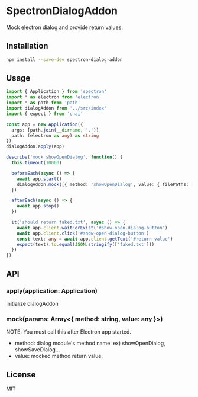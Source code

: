 # SpectronDialogAddon

Mock electron dialog and provide return values.

## Installation

```bash
npm install --save-dev spectron-dialog-addon
```

## Usage

```TypeScript
import { Application } from 'spectron'
import * as electron from 'electron'
import * as path from 'path'
import dialogAddon from '../src/index'
import { expect } from 'chai'

const app = new Application({
  args: [path.join(__dirname, '.')],
  path: (electron as any) as string
})
dialogAddon.apply(app)

describe('mock showOpenDialog', function() {
  this.timeout(10000)

  beforeEach(async () => {
    await app.start()
    dialogAddon.mock([{ method: 'showOpenDialog', value: { filePaths: ['faked.txt'] } }])
  })

  afterEach(async () => {
    await app.stop()
  })

  it('should return faked.txt', async () => {
    await app.client.waitForExist('#show-open-dialog-button')
    await app.client.click('#show-open-dialog-button')
    const text: any = await app.client.getText('#return-value')
    expect(text).to.equal(JSON.stringify(['faked.txt']))
  })
})
```

## API

### apply(application: Application)

initialize dialogAddon

### mock(params: Array<{ method: string, value: any }>)

NOTE: You must call this after Electron app started.

* method: dialog module's method name. ex) showOpenDialog, showSaveDialog...
* value: mocked method return value.

## License

MIT
